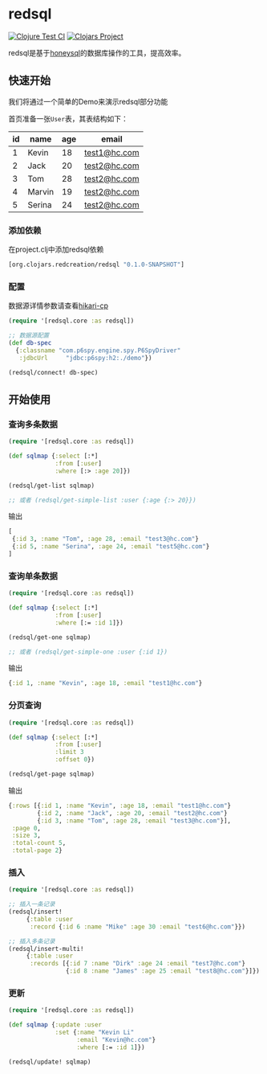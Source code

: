 # redsql
[![Clojure Test CI](https://github.com/ZZGit/redsql/actions/workflows/test.yml/badge.svg)](https://github.com/ZZGit/redsql/actions/workflows/test.yml)
[![Clojars Project](https://img.shields.io/clojars/v/org.clojars.redcreation/redsql.svg)](https://clojars.org/org.clojars.redcreation/redsql)

redsql是基于[honeysql](https://github.com/seancorfield/honeysql)的数据库操作的工具，提高效率。

## 快速开始

我们将通过一个简单的Demo来演示redsql部分功能

首页准备一张`User`表，其表结构如下：

| id | name   | age | email        |
|----|--------|-----|--------------|
| 1  | Kevin  | 18  | test1@hc.com |
| 2  | Jack   | 20  | test2@hc.com |
| 3  | Tom    | 28  | test2@hc.com |
| 4  | Marvin | 19  | test2@hc.com |
| 5  | Serina | 24  | test2@hc.com |

### 添加依赖
在project.clj中添加redsql依赖
```clojure
[org.clojars.redcreation/redsql "0.1.0-SNAPSHOT"]
```

### 配置

数据源详情参数请查看[hikari-cp](https://github.com/tomekw/hikari-cp)

```clojure
(require '[redsql.core :as redsql])

;; 数据源配置
(def db-spec
  {:classname "com.p6spy.engine.spy.P6SpyDriver"
   :jdbcUrl     "jdbc:p6spy:h2:./demo"})

(redsql/connect! db-spec)
```

## 开始使用

### 查询多条数据

```clojure
(require '[redsql.core :as redsql])

(def sqlmap {:select [:*]
             :from [:user]
             :where [:> :age 20]})

(redsql/get-list sqlmap)

;; 或者 (redsql/get-simple-list :user {:age {:> 20}})
```
输出

```clojure
[
 {:id 3, :name "Tom", :age 28, :email "test3@hc.com"}
 {:id 5, :name "Serina", :age 24, :email "test5@hc.com"}
]
```

### 查询单条数据

```clojure
(require '[redsql.core :as redsql])

(def sqlmap {:select [:*]
             :from [:user]
             :where [:= :id 1]})

(redsql/get-one sqlmap)

;; 或者 (redsql/get-simple-one :user {:id 1})
```
输出

```clojure
{:id 1, :name "Kevin", :age 18, :email "test1@hc.com"}
```

### 分页查询
```clojure
(require '[redsql.core :as redsql])

(def sqlmap {:select [:*]
             :from [:user]
             :limit 3
             :offset 0})

(redsql/get-page sqlmap)
```

输出
```clojure
{:rows [{:id 1, :name "Kevin", :age 18, :email "test1@hc.com"}
        {:id 2, :name "Jack", :age 20, :email "test2@hc.com"}
        {:id 3, :name "Tom", :age 28, :email "test3@hc.com"}],
 :page 0,
 :size 3,
 :total-count 5,
 :total-page 2}
```


### 插入

```clojure
(require '[redsql.core :as redsql])

;; 插入一条记录
(redsql/insert!
     {:table :user
      :record {:id 6 :name "Mike" :age 30 :email "test6@hc.com"}})

;; 插入多条记录
(redsql/insert-multi!
     {:table :user
      :records [{:id 7 :name "Dirk" :age 24 :email "test7@hc.com"}
                {:id 8 :name "James" :age 25 :email "test8@hc.com"}]})
```

### 更新

```clojure
(require '[redsql.core :as redsql])

(def sqlmap {:update :user
             :set {:name "Kevin Li"
                   :email "Kevin@hc.com"}
                   :where [:= :id 1]})

(redsql/update! sqlmap)
```
